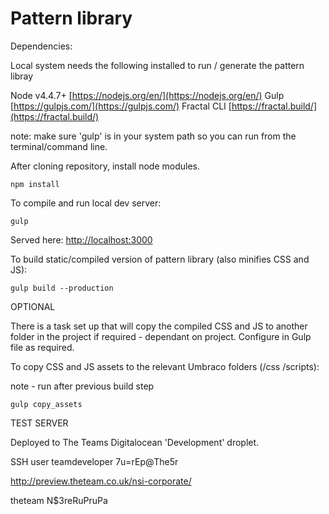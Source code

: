 # Pattern library

Dependencies:

Local system needs the following installed to run / generate the pattern libray

Node v4.4.7+ [https://nodejs.org/en/](https://nodejs.org/en/)
Gulp [https://gulpjs.com/](https://gulpjs.com/)
Fractal CLI [https://fractal.build/](https://fractal.build/)

note: make sure 'gulp' is in your system path so you can run from the terminal/command line.

After cloning repository, install node modules.

`npm install`

To compile and run local dev server:

`gulp`

Served here: [http://localhost:3000](http://localhost:3000)

To build static/compiled version of pattern library (also minifies CSS and JS):

`gulp build --production`

OPTIONAL

There is a task set up that will copy the compiled CSS and JS to another folder in the project if required - dependant on project. Configure in Gulp file as required.

To copy CSS and JS assets to the relevant Umbraco folders (/css /scripts):

note - run after previous build step

`gulp copy_assets`

TEST SERVER

Deployed to The Teams Digitalocean 'Development' droplet.

SSH user
teamdeveloper
7u=rEp@The5r

http://preview.theteam.co.uk/nsi-corporate/

theteam
N$3reRuPruPa
